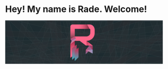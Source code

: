 # Hey! My name is Rade. Welcome!

[![radedev logo](images/my-wide-logo.svg)](https://radedev.com)

<!-- <div>
  <a href="https://radedev.com" rel="nofollow">
    <img 
      src="/images/wide-logo.svg"
      alt="radedev logo" />
  </a>
</div>
 -->
<!-- [![dark logo](images/dark-circle-color.svg)](https://radedev.com){:target="_blank"} -->

<!--
**Rade58/Rade58** is a ✨ _special_ ✨ repository because its `README.md` (this file) appears on your GitHub profile.

Here are some ideas to get you started:

- 🔭 I’m currently working on ...
- 🌱 I’m currently learning ...
- 👯 I’m looking to collaborate on ...
- 🤔 I’m looking for help with ...
- 💬 Ask me about ...
- 📫 How to reach me: ...
- 😄 Pronouns: ...
- ⚡ Fun fact: ...
-->
